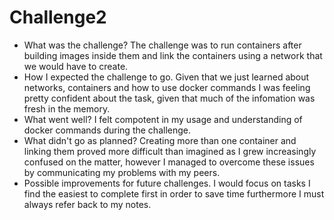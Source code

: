 # Challenge2
- What was the challenge?
The challenge was to run containers after building images inside them and link the containers using a network that we would have to create.
- How I expected the challenge to go.
Given that we just learned about networks, containers and how to use docker commands I was feeling pretty confident about the task, given that much of the infomation was fresh in the memory.
- What went well?
I felt compotent in my usage and understanding of docker commands during the challenge.
- What didn't go as planned?
Creating more than one container and linking them proved more difficult than imagined as I grew increasingly confused on the matter, however I managed to overcome these issues by communicating my problems with my peers.
- Possible improvements for future challenges.
I would focus on tasks I find the easiest to complete first in order to save time furthermore I must always refer back to my notes.
